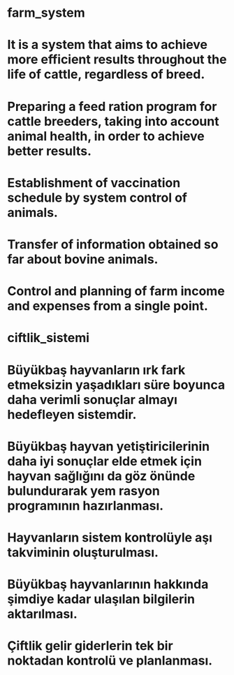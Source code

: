 # farm_system
# It is a system that aims to achieve more efficient results throughout the life of cattle, regardless of breed.
# Preparing a feed ration program for cattle breeders, taking into account animal health, in order to achieve better results.
# Establishment of vaccination schedule by system control of animals.
# Transfer of information obtained so far about bovine animals.
# Control and planning of farm income and expenses from a single point.



# ciftlik_sistemi
# Büyükbaş hayvanların ırk fark etmeksizin yaşadıkları süre boyunca daha verimli sonuçlar almayı hedefleyen sistemdir.
# Büyükbaş hayvan yetiştiricilerinin daha iyi sonuçlar elde etmek için hayvan sağlığını da göz önünde bulundurarak yem rasyon programının hazırlanması.
# Hayvanların sistem kontrolüyle aşı takviminin oluşturulması.
# Büyükbaş hayvanlarının hakkında şimdiye kadar ulaşılan bilgilerin aktarılması.
# Çiftlik gelir giderlerin tek bir noktadan kontrolü ve planlanması.